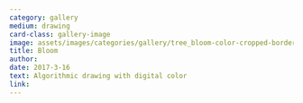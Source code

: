 ```yaml
---
category: gallery
medium: drawing
card-class: gallery-image
image: assets/images/categories/gallery/tree_bloom-color-cropped-border.png
title: Bloom
author:
date: 2017-3-16
text: Algorithmic drawing with digital color
link:
---
```

